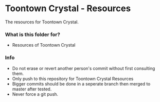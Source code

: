 # Toontown Crystal - Resources

The resources for Toontown Crystal.

### What is this folder for?

* Resources of Toontown Crystal

### Info

* Do not erase or revert another person's commit without first consulting them.
* Only push to this repository for Toontown Crystal Resources
* Bigger commits should be done in a seperate branch then merged to master after tested.
* Never force a git push.
